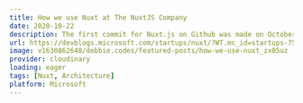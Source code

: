 ```yaml
---
title: How we use Nuxt at The NuxtJS Company
date: 2020-10-22
description: The first commit for Nuxt.js on Github was made on October 26th, 2016. Since then the Nuxt.js framework has grown from 2 creators in 2016 to having 10 full-time employees at the NuxtJS company, as well as the amazing Nuxt community with maintainers, ambassadors and contributors.
url: https://devblogs.microsoft.com/startups/nuxt/?WT.mc_id=startups-7534-cxa
image: v1630862648/debbie.codes/featured-posts/how-we-use-nuxt_zx05uz
provider: cloudinary
loading: eager
tags: [Nuxt, Architecture]
platform: Microsoft
---
```

